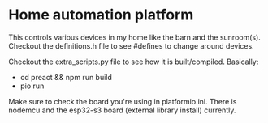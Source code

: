 # Home automation platform

This controls various devices in my home like the barn and the sunroom(s). Checkout the definitions.h file to see #defines to change around devices.

Checkout the extra_scripts.py file to see how it is built/compiled. Basically:

- cd preact && npm run build
- pio run

Make sure to check the board you're using in platformio.ini. There is nodemcu and the esp32-s3 board (external library install) currently.
